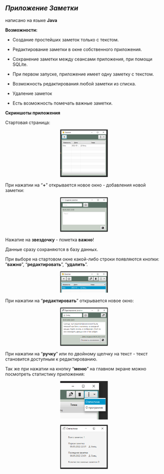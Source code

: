 ## _Приложение **Заметки**_
написано на языке **Java**

**Возможности:**

- Создание простейших заметок только с текстом. 

- Редактирование заметки в окне собственного приложения. 

- Сохранение заметки между сеансами приложения, при помощи SQLite.

- При первом запуске, приложение имеет одну заметку с текстом.

- Возможность редактирования любой заметки из списка.

- Удаление заметок  

- Есть возможность помечать важные заметки.

**Скриншоты приложения**

Стартовая страница:

 <p align="center"><img  src="./readme_assets/Aspose.Words.24668221-0305-47e3-b5e9-7c35a850ce2d.001.png" width="30%"></p>

При нажатии на “**+**”  открывается новое окно - добавления новой заметки:

<p align="center"><img  src="./readme_assets/Aspose.Words.24668221-0305-47e3-b5e9-7c35a850ce2d.002.png" width="30%"></p>

Нажатие на **звездочку** - пометка **важно**!

Данные сразу сохраняются в базу данных.

При выборе на стартовом окне какой-либо строки появляются кнопки: “**важно**”, “**редактировать**”, “**удалить**”.

 <p align="center"><img  src="./readme_assets/Aspose.Words.24668221-0305-47e3-b5e9-7c35a850ce2d.003.png" width="30%"></p>

При нажатии на “**редактировать**” открывается новое окно:

 <p align="center"><img  src="./readme_assets/Aspose.Words.24668221-0305-47e3-b5e9-7c35a850ce2d.004.png" width="30%"></p>

При нажатии на “**ручку**” или по двойному щелчку на текст - текст становится доступным к редактированию.

Так же при нажатии на кнопку “**меню**” на главном экране можно посмотреть статистику приложения:

 <p align="center"><img  src="./readme_assets/Aspose.Words.24668221-0305-47e3-b5e9-7c35a850ce2d.005.png" width="30%"></p>
 
 <p align="center"><img  src="./readme_assets/Aspose.Words.24668221-0305-47e3-b5e9-7c35a850ce2d.006.png" width="30%"></p>


